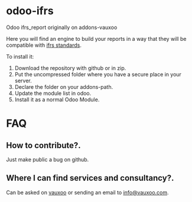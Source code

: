 # odoo-ifrs
Odoo ifrs_report originally on addons-vauxoo

Here you will find an engine to build your reports in a way that they will be compatible with [ifrs standards](http://www.ifrs.org/Pages/default.aspx).

To install it:

1. Download the repository with github or in zip.
2. Put the uncompressed folder where you have a secure place in your server.
3. Declare the folder on your addons-path.
4. Update the module list in odoo.
5. Install it as a normal Odoo Module.

# FAQ

How to contribute?.
---

Just make public a bug on github.

Where I can find services and consultancy?.
---

Can be asked on [vauxoo](https://www.vauxoo.com) or sending an email to info@vauxoo.com.
